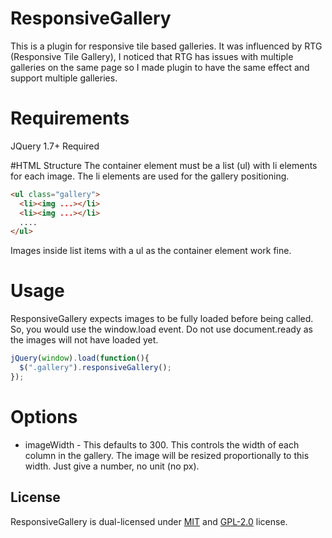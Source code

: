 # ResponsiveGallery

This is a plugin for responsive tile based galleries.  It was influenced by RTG (Responsive Tile Gallery), I noticed that RTG has issues with multiple galleries on the same page so I made plugin to have the same effect and support multiple galleries.

# Requirements
JQuery 1.7+ Required

#HTML Structure
The container element must be a list (ul) with li elements for each image.  The li elements are used for the gallery positioning.

```html
<ul class="gallery">
  <li><img ...></li>
  <li><img ...></li>
  ....
</ul>
```

Images inside list items with a ul as the container element work fine.

# Usage

ResponsiveGallery expects images to be fully loaded before being called.  So, you would use the window.load event.  Do not use document.ready as the images will not have loaded yet.


```js
jQuery(window).load(function(){
  $(".gallery").responsiveGallery();
});
```

# Options

* imageWidth - This defaults to 300.  This controls the width of each column in the gallery.  The image will be resized proportionally to this width.  Just give a number, no unit (no px).

## License
ResponsiveGallery is dual-licensed under [MIT](http://www.opensource.org/licenses/mit-license.php) and [GPL-2.0](http://www.gnu.org/licenses/gpl-2.0.html) license.